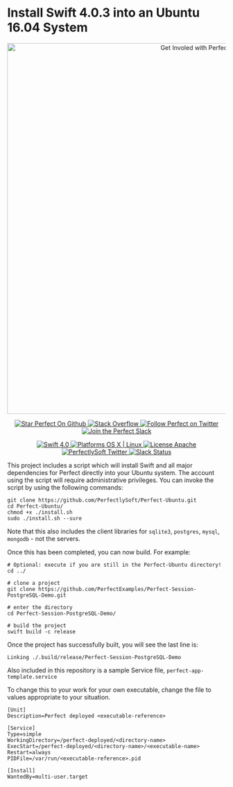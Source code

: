 # Install Swift 4.0.3 into an Ubuntu 16.04 System

<p align="center">
    <a href="http://perfect.org/get-involved.html" target="_blank">
        <img src="http://perfect.org/assets/github/perfect_github_2_0_0.jpg" alt="Get Involed with Perfect!" width="854" />
    </a>
</p>

<p align="center">
    <a href="https://github.com/PerfectlySoft/Perfect" target="_blank">
        <img src="http://www.perfect.org/github/Perfect_GH_button_1_Star.jpg" alt="Star Perfect On Github" />
    </a>  
    <a href="http://stackoverflow.com/questions/tagged/perfect" target="_blank">
        <img src="http://www.perfect.org/github/perfect_gh_button_2_SO.jpg" alt="Stack Overflow" />
    </a>  
    <a href="https://twitter.com/perfectlysoft" target="_blank">
        <img src="http://www.perfect.org/github/Perfect_GH_button_3_twit.jpg" alt="Follow Perfect on Twitter" />
    </a>  
    <a href="http://perfect.ly" target="_blank">
        <img src="http://www.perfect.org/github/Perfect_GH_button_4_slack.jpg" alt="Join the Perfect Slack" />
    </a>
</p>

<p align="center">
    <a href="https://developer.apple.com/swift/" target="_blank">
        <img src="https://img.shields.io/badge/Swift-4.0-orange.svg?style=flat" alt="Swift 4.0">
    </a>
    <a href="https://developer.apple.com/swift/" target="_blank">
        <img src="https://img.shields.io/badge/Platforms-OS%20X%20%7C%20Linux%20-lightgray.svg?style=flat" alt="Platforms OS X | Linux">
    </a>
    <a href="http://perfect.org/licensing.html" target="_blank">
        <img src="https://img.shields.io/badge/License-Apache-lightgrey.svg?style=flat" alt="License Apache">
    </a>
    <a href="http://twitter.com/PerfectlySoft" target="_blank">
        <img src="https://img.shields.io/badge/Twitter-@PerfectlySoft-blue.svg?style=flat" alt="PerfectlySoft Twitter">
    </a>
    <a href="http://perfect.ly" target="_blank">
        <img src="http://perfect.ly/badge.svg" alt="Slack Status">
    </a>
</p>

This project includes a script which will install Swift and all major dependencies for Perfect directly into your Ubuntu system.  The account using the script will require administrative privileges.  You can invoke the script by using the following commands:

```
git clone https://github.com/PerfectlySoft/Perfect-Ubuntu.git
cd Perfect-Ubuntu/
chmod +x ./install.sh
sudo ./install.sh --sure
```

Note that this also includes the client libraries for `sqlite3`, `postgres`, `mysql`, `mongodb` - not the servers.

Once this has been completed, you can now build. For example:

```
# Optional: execute if you are still in the Perfect-Ubuntu directory!
cd ../ 

# clone a project
git clone https://github.com/PerfectExamples/Perfect-Session-PostgreSQL-Demo.git

# enter the directory
cd Perfect-Session-PostgreSQL-Demo/

# build the project
swift build -c release
```

Once the project has successfully built, you will see the last line is:

```
Linking ./.build/release/Perfect-Session-PostgreSQL-Demo
```

Also included in this repository is a sample Service file, `perfect-app-template.service`

To change this to your work for your own executable, change the file to values appropriate to your situation.

```
[Unit]
Description=Perfect deployed <executable-reference>

[Service]
Type=simple
WorkingDirectory=/perfect-deployed/<directory-name>
ExecStart=/perfect-deployed/<directory-name>/<executable-name>
Restart=always
PIDFile=/var/run/<executable-reference>.pid

[Install]
WantedBy=multi-user.target
```
